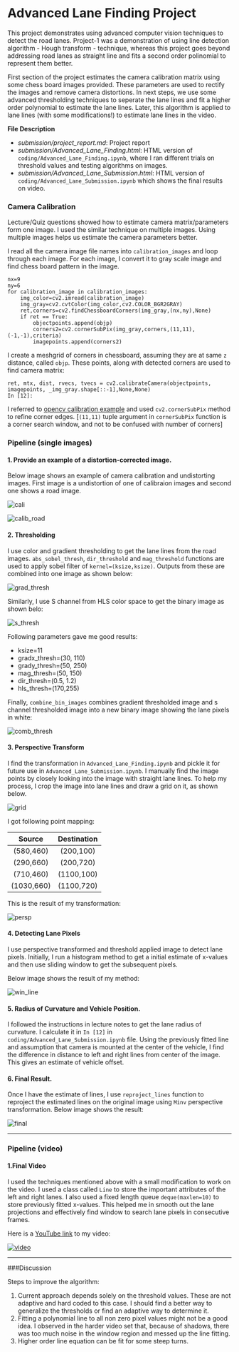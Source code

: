 # Advanced Lane Finding Project

This project demonstrates using advanced computer vision techniques to detect the road lanes. Project-1 was a demonstration of using line detection algorithm - Hough transform - technique, whereas this project goes beyond addressing road lanes as straight line and fits a second order polinomial to represent them better.

First section of the project estimates the camera calibration matrix using some chess board images provided. These parameters are used to rectify the images and remove camera distortions. In next steps, we use some advanced thresholding techniques to seperate the lane lines and fit a higher order polynomial to estimate the lane lines. Later, this algorithm is applied to lane lines (with some modifications!) to estimate lane lines in the video. 

__File Description__
- _submission/project_report.md_: Project report
- _submission/Advanced_Lane_Finding.html_: HTML version of `coding/Advanced_Lane_Finding.ipynb`, where I ran different trials on threshold values and testing algorithms on images.
- _submission/Advanced_Lane_Submission.html_: HTML version of `coding/Advanced_Lane_Submission.ipynb` which shows the final results on video.

### Camera Calibration

Lecture/Quiz questions showed how to estimate camera matrix/parameters form one image. I used the similar technique on multiple images. Using multiple images helps us estimate the camera parameters better. 

I read all the camera image file names into `calibration_images` and loop through each image. For each image, I convert it to gray scale image and find chess board pattern in the image. 
```
nx=9
ny=6
for calibration_image in calibration_images:
    img_color=cv2.imread(calibration_image)
    img_gray=cv2.cvtColor(img_color,cv2.COLOR_BGR2GRAY)
    ret,corners=cv2.findChessboardCorners(img_gray,(nx,ny),None)
    if ret == True:
        objectpoints.append(objp)
        corners2=cv2.cornerSubPix(img_gray,corners,(11,11),(-1,-1),criteria)
        imagepoints.append(corners2)        
```

I create a meshgrid of corners in chessboard, assuming they are at same `z` distance, called `objp`. These points, along with detected corners are used to find camera matrix: 

```
ret, mtx, dist, rvecs, tvecs = cv2.calibrateCamera(objectpoints, imagepoints, _img_gray.shape[::-1],None,None)
In [12]:

```

I referred to [opencv calibration example](http://docs.opencv.org/3.1.0/dc/dbb/tutorial_py_calibration.html) and used `cv2.cornerSubPix` method to refine corner edges. [`(11,11)` tuple argument in `cornerSubPix` function is a corner search window, and not to be confused with number of corners]



### Pipeline (single images)

#### 1. Provide an example of a distortion-corrected image.

Below image shows an example of camera calibration and undistorting images. First image is a undistortion of one of calibraion images and second one shows a road image.

![cali](../output_images/calib.png)

![calib_road](../output_images/calib_road.png)



#### 2. Thresholding

I use color and gradient thresholding to get the lane lines from the road images. `abs_sobel_thresh`, `dir_threshold` and `mag_threshold` functions are used to apply sobel filter of `kernel=(ksize,ksize)`. Outputs from these are combined into one image as shown below:

![grad_thresh](../output_images/grad_thresh.png)

Similarly, I use S channel from HLS color space to get the binary image as shown belo:

![s_thresh](../output_images/s_thresh.png)

Following parameters gave me good results:

- ksize=11
- gradx_thresh=(30, 110)
- grady_thresh=(50, 250)
- mag_thresh=(50, 150)
- dir_thresh=(0.5, 1.2)
- hls_thresh=(170,255)

Finally, `combine_bin_images` combines gradient thresholded image and s channel thresholded image into a new binary image showing the lane pixels in white:

![comb_thresh](../output_images/comb_thresh.png)


#### 3. Perspective Transform

I find the transformation in `Advanced_Lane_Finding.ipynb` and pickle it for future use in `Advanced_Lane_Submission.ipynb`. I manually find the image points by closely looking into the image with straight lane lines. To help my process, I crop the image into lane lines and draw a grid on it, as shown below.

![grid](../output_images/grid.png)

I got following point mapping:

| Source        | Destination   | 
|:-------------:|:-------------:| 
| (580,460)  | (200,100) |
| (290,660)  | (200,720) |
| (710,460)  | (1100,100) |
| (1030,660) | (1100,720) |

This is the result of my transformation: 

![persp](../output_images/persp.png)


#### 4. Detecting Lane Pixels

I use perspective transformed and threshold applied image to detect lane pixels. Initially, I run a histogram method to get a initial estimate of x-values and then use sliding window to get the subsequent pixels.

Below image shows the result of my method:

![win_line](../output_images/win_lines.png)

#### 5. Radius of Curvature and Vehicle Position.

I followed the instructions in lecture notes to get the lane radius of curvature. I calculate it in `In [12]` in `coding/Advanced_Lane_Submission.ipynb` file.  Using the previously fitted line and assumption that camera is mounted at the center of the vehicle, I find the difference in distance to left and right lines from center of the image. This gives an estimate of vehicle offset.

#### 6. Final Result.

Once I have the estimate of lines, I use `reproject_lines` function to reproject the estimated lines on the original image using `Minv` perspective transformation. Below image shows the result:

![final](../output_images/final.png)


---

### Pipeline (video)

#### 1.Final Video

I used the techniques mentioned above with a small modification to work on the video. I used a class called `Line` to store the important attributes of the left and right lanes. I also used a fixed length queue `deque(maxlen=10)` to store previously fitted x-values. This helped me in smooth out the lane projections and effectively find window to search lane pixels in consecutive frames.

Here is a [YouTube link](https://www.youtube.com/watch?v=D2p78_DVhto) to my video:

[![video](http://img.youtube.com/vi/D2p78_DVhto/0.jpg)](https://www.youtube.com/watch?v=D2p78_DVhto)



---

###Discussion

Steps to improve the algorithm:

1. Current approach depends solely on the threshold values. These are not adaptive and hard coded to this case. I should find a better way to generalize the thresholds or find an adaptive way to determine it.
2. Fitting a polynomial line to all non zero pixel values might not be a good idea. I observed in the harder video set that, because of shadows, there was too much noise in the window region and messed up the line fitting.
3. Higher order line equation can be fit for some steep turns.



